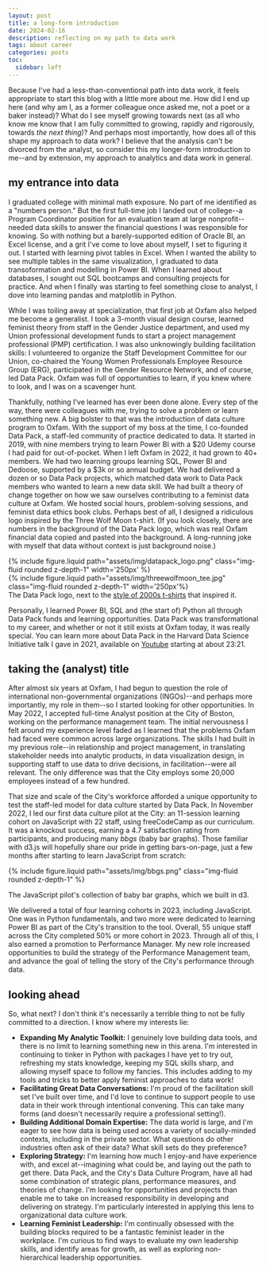 ```yaml
---
layout: post
title: a long-form introduction
date: 2024-02-16
description: reflecting on my path to data work
tags: about career
categories: posts
toc:
  sidebar: left
---
```

Because I've had a less-than-conventional path into data work, it feels appropriate to start this blog with a little more about me. How did I end up here (and why am I, as a former colleague once asked me, not a poet or a baker instead)? What do I see myself growing towards next (as all who know me know that I am fully committed to growing, rapidly and rigorously, towards *the next thing*)? And perhaps most importantly, how does all of this shape my approach to data work? I believe that the analysis can't be divorced from the analyst, so consider this my longer-form introduction to me--and by extension, my approach to analytics and data work in general.

## my entrance into data

I graduated college with minimal math exposure. No part of me identified as a "numbers person." But the first full-time job I landed out of college--a Program Coordinator position for an evaluation team at large nonprofit--needed data skills to answer the financial questions I was responsible for knowing. So with nothing but a barely-supported edition of Oracle BI, an Excel license, and a grit I've come to love about myself, I set to figuring it out. I started with learning pivot tables in Excel. When I wanted the ability to see multiple tables in the same visualization, I graduated to data transoformation and modelling in Power BI. When I learned about databases, I sought out SQL bootcamps and consulting projects for practice. And when I finally was starting to feel something close to analyst, I dove into learning pandas and matplotlib in Python.  

While I was toiling away at specialization, that first job at Oxfam also helped me become a generalist. I took a 3-month visual design course, learned feminist theory from staff in the Gender Justice department, and used my Union professional development funds to start a project management professional (PMP) certification. I was also unknowingly building facilitation skills: I volunteered to organize the Staff Development Committee for our Union, co-chaired the Young Women Professionals Employee Resource Group (ERG), participated in the Gender Resource Network, and of course, led Data Pack. Oxfam was full of opportunities to learn, if you knew where to look, and I was on a scavenger hunt. 

Thankfully, nothing I've learned has ever been done alone. Every step of the way, there were colleagues with me, trying to solve a problem or learn something new. A big bolster to that was the introduction of data culture program to Oxfam. With the support of my boss at the time, I co-founded Data Pack, a staff-led community of practice dedicated to data. It started in 2019, with nine members trying to learn Power BI with a $20 Udemy course I had paid for out-of-pocket. When I left Oxfam in 2022, it had grown to 40+ members. We had two learning groups learning SQL, Power BI and Dedoose, supported by a $3k or so annual budget. We had delivered a dozen or so Data Pack projects, which matched data work to Data Pack members who wanted to learn a new data skill. We had built a theory of change together on how we saw ourselves contributing to a feminist data culture at Oxfam. We hosted social hours, problem-solving sessions, and feminist data ethics book clubs. Perhaps best of all, I designed a ridiculous logo inspired by the Three Wolf Moon t-shirt. (If you look closely, there are numbers in the background of the Data Pack logo, which was real Oxfam financial data copied and pasted into the background. A long-running joke with myself that data without context is just background noise.)

<div class="row mt-3">
    <div class="col-sm mt-3 mt-md-0">
        {% include figure.liquid path="assets/img/datapack_logo.png" class="img-fluid rounded z-depth-1" width='250px' %}
    </div>
    <div class="col-sm mt-3 mt-md-0">
        {% include figure.liquid path="assets/img/threewolfmoon_tee.jpg" class="img-fluid rounded z-depth-1" width='250px'%}
    </div>
</div>

<div class="caption">
    The Data Pack logo, next to the <a href="https://www.bewild.com/products/three-wolf-moon-mens-big-face-t-shirt">style of 2000s t-shirts</a> that inspired it.
</div>

Personally, I learned Power BI, SQL and (the start of) Python all through Data Pack funds and learning opportunities. Data Pack was transformational to my career, and whether or not it still exists at Oxfam today, it was really special. You can learn more about Data Pack in the Harvard Data Science Initiative talk I gave in 2021, available on [Youtube](https://www.youtube.com/watch?v=4O_DIl0fJzU) starting at about 23:21. 

## taking the (analyst) title 
After almost six years at Oxfam, I had begun to question the role of international non-governmental organizations (INGOs)--and perhaps more importantly, my role in them--so I started looking for other opportunities. In May 2022, I accepted full-time Analyst position at the City of Boston, working on the performance management team. The initial nervousness I felt around my experience level faded as I learned that the problems Oxfam had faced were common across large organizations. The skills I had built in my previous role--in relationship and project management, in translating stakeholder needs into analytic products, in data visualization design, in supporting staff to use data to drive decisions, in facilitation--were all relevant. The only difference was that the City employs some 20,000 employees instead of a few hundred. 

That size and scale of the City's workforce afforded a unique opportunity to test the staff-led model for data culture started by Data Pack. In November 2022, I led our first data culture pilot at the City: an 11-session learning cohort on JavaScript with 22 staff, using freeCodeCamp as our curriculum. It was a knockout success, earning a 4.7 satisfaction rating from participants, and producing many *bbgs* (baby bar graphs). Those familiar with d3.js will hopefully share our pride in getting bars-on-page, just a few months after starting to learn JavaScript from scratch:

{% include figure.liquid path="assets/img/bbgs.png" class="img-fluid rounded z-depth-1" %}
<div class="caption">
    The JavaScript pilot's collection of baby bar graphs, which we built in d3. 
</div>

We delivered a total of four learning cohorts in 2023, including JavaScript. One was in Python fundamentals, and two more were dedicated to learning Power BI as part of the City's transition to the tool. Overall, 55 unique staff across the City completed 50% or more cohort in 2023. Through all of this, I also earned a promotion to Performance Manager. My new role increased opportunities to build the strategy of the Performance Management team, and advance the goal of telling the story of the City's performance through data. 

## looking ahead
So, what next? I don't think it's necessarily a terrible thing to not be fully committed to a direction. I know where my interests lie:
- **Expanding My Analytic Toolkit:** I genuinely love building data tools, and there is no limit to learning something new in this arena. I'm interested in continuing to tinker in Python with packages I have yet to try out, refreshing my stats knowledge, keeping my SQL skills sharp, and allowing myself space to follow my fancies. This includes adding to my tools and tricks to better apply feminist approaches to data work!
- **Facilitating Great Data Conversations:** I'm proud of the facilitation skill set I've built over time, and I'd love to continue to support people to use data in their work through intentional convening. This can take many forms (and doesn't necessarily require a professional setting!). 
- **Building Additional Domain Expertise:** The data world is large, and I'm eager to see how data is being used across a variety of socially-minded contexts, including in the private sector. What questions do other industries often ask of their data? What skill sets do they preference? 
- **Exploring Strategy:** I'm learning how much I enjoy-and have experience with, and excel at--imagining what could be, and laying out the path to get there. Data Pack, and the City's Data Culture Program, have all had some combination of strategic plans, performance measures, and theories of change. I'm looking for opportunities and projects than enable me to take on increased responsibility in developing and delivering on strategy. I'm particularly interested in applying this lens to organizational data culture work. 
- **Learning Feminist Leadership:** I'm continually obsessed with the building blocks required to be a fantastic feminist leader in the workplace. I'm curious to find ways to evaluate my own leadership skills, and identify areas for growth, as well as exploring non-hierarchical leadership opportunities. 



